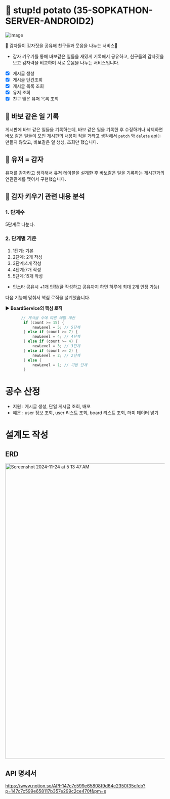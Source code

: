# 🥔 stup!d potato (35-SOPKATHON-SERVER-ANDROID2)
![image](https://github.com/user-attachments/assets/c2c53c8b-ee04-41ff-95ea-bec764bfeeaf)


📌 감자들이 감자짓을 공유해 친구들과 웃음을 나누는 서비스📌 

- 감자 키우기를 통해 바보같은 일들을 재밌게 기록해서 공유하고, 친구들의 감자짓을 보고 감자력을 비교하며 서로 웃음을 나누는 서비스입니다.
- [x]  게시글 생성
- [x]  게시글 단건조회
- [x]  게시글 목록 조회
- [x]  유저 조회
- [x]  친구 맺은 유저 목록 조회

## 🥔 바보 같은 일 기록

게시판에 바보 같은 일들을 기록하는데, 바보 같은 일을 기록한 후 수정하거나 삭제하면 바보 같은 일들이 모인 게시판의 내용이 적을 거라고 생각해서 `patch` 와 `delete` api는 만들지 않았고, 바보같은 일 생성, 조회만 했습니다.

## 🥔 유저 = 감자

유저를 감자라고 생각해서 유저 테이블을 설계한 후 바보같은 일을 기록하는 게시판과의 연관관계를 맺어서 구현했습니다.

## 🥔 감자 키우기 관련 내용 분석

### 1. 단계수

5단계로 나눈다.

### 2. 단계별 기준

1. 1단계: 기본
2. 2단계: 2개 작성 
3. 3단계:4개 작성
4. 4단계:7개 작성
5. 5단계:15개 작성
- 인스타 공유시 +1개 인정(글 작성하고 공유까지 하면 하루에 최대 2개 인정 가능)

다음 기능에 맞춰서 핵심 로직을 설계했습니다.

**▶️ BoardService의 핵심 로직**

```java
       // 게시글 수에 따른 레벨 계산
        if (count >= 15) {
            newLevel = 5; // 5단계
        } else if (count >= 7) {
            newLevel = 4; // 4단계
        } else if (count >= 4) {
            newLevel = 3; // 3단계
        } else if (count >= 2) {
            newLevel = 2; // 2단계
        } else {
            newLevel = 1; // 기본 단계
        }
```

# 공수 산정

- 지원 : 게시글 생성, 단일 게시글 조회, 배포
- 예은 : user 정보 조회, user 리스트 조회, board 리스트 조회, 더미 데이터 넣기

# 설계도 작성

## ERD
<img width="933" alt="Screenshot 2024-11-24 at 5 13 47 AM" src="https://github.com/user-attachments/assets/8b6ddab0-cbb8-4be3-8d3e-73af66e52ba1">

## API 명세서
https://www.notion.so/API-147c7c599e65808f9d64c2350f35cfeb?p=147c7c599e658117b357e299c2ce470f&pm=s

